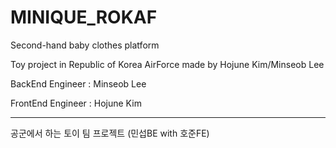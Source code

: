 # MINIQUE_ROKAF

Second-hand baby clothes platform

Toy project in Republic of Korea AirForce made by Hojune Kim/Minseob Lee


BackEnd Engineer : Minseob Lee


FrontEnd Engineer : Hojune Kim

______________________________________________________________________________________


공군에서 하는 토이 팀 프로젝트 (민섭BE with 호준FE)
